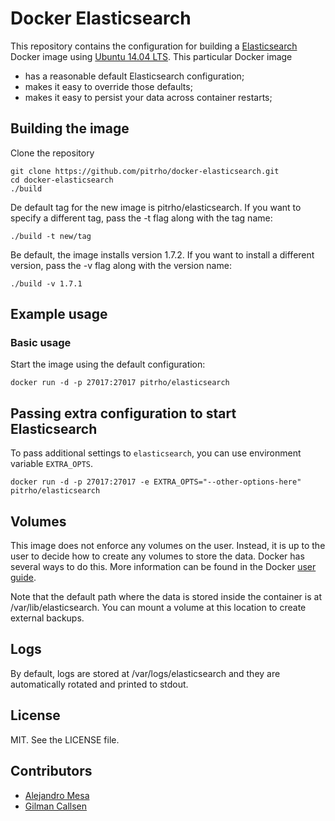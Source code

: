# Docker Elasticsearch

This repository contains the configuration for building a
[Elasticsearch](https://www.elastic.co/products/elasticsearch) Docker image using
[Ubuntu 14.04 LTS](http://releases.ubuntu.com/trusty/). This particular
Docker image

* has a reasonable default Elasticsearch configuration;
* makes it easy to override those defaults;
* makes it easy to persist your data across container restarts;


## Building the image

Clone the repository

  	git clone https://github.com/pitrho/docker-elasticsearch.git
  	cd docker-elasticsearch
  	./build

De default tag for the new image is pitrho/elasticsearch. If you want to specify a
different tag, pass the -t flag along with the tag name:

    ./build -t new/tag

Be default, the image installs version 1.7.2. If you want to install
a different version, pass the -v flag along with the version name:

    ./build -v 1.7.1


## Example usage

### Basic usage

Start the image using the default configuration:

	docker run -d -p 27017:27017 pitrho/elasticsearch

## Passing extra configuration to start Elasticsearch

To pass additional settings to `elasticsearch`, you can use environment variable
`EXTRA_OPTS`.

  	docker run -d -p 27017:27017 -e EXTRA_OPTS="--other-options-here" pitrho/elasticsearch


## Volumes

This image does not enforce any volumes on the user. Instead, it is up to the
user to decide how to create any volumes to store the data. Docker has several
ways to do this. More information can be found in the Docker
[user guide](https://docs.docker.com/userguide/dockervolumes/).

Note that the default path where the data is stored inside the container is at
/var/lib/elasticsearch. You can mount a volume at this location to create external
backups.

## Logs

By default, logs are stored at /var/logs/elasticsearch and they are automatically
rotated and printed to stdout.

## License

MIT. See the LICENSE file.


## Contributors

* [Alejandro Mesa](https://github.com/alejom99)
* [Gilman Callsen](https://github.com/callseng)
